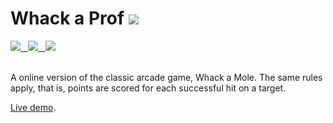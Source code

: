 # Whack a Prof   <img src="https://img.shields.io/badge/last commit-today-76B900?style=social" />

<a href="#">  
  <img src="https://img.shields.io/badge/HTML5-E34F26?style=flat-square&logo=html5&logoColor=white" /> 
  &nbsp;
  
  <img src="https://img.shields.io/badge/CSS-562268?style=flat-square&logo=css3&logoColor=white" />
  &nbsp; 
  
  <img src="https://img.shields.io/badge/JavaScript-F7DF1E?style=flat-square&logo=javascript&logoColor=black" />

</a>
  
<br />
<br />

A online version of the classic arcade game, Whack a Mole. The same rules apply, that is, points are scored for each successful hit on a target. 

[Live demo](). <!--Place the link to the live demo of the project.-->
